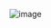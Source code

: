 ![image](https://user-images.githubusercontent.com/115897973/231537829-99e85c0d-dddf-410e-8a59-83d62f284f50.png)
